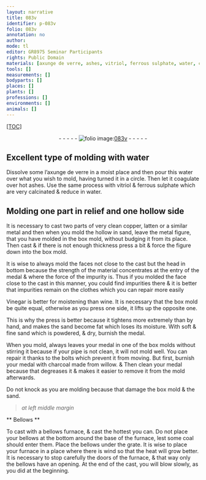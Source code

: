 ```yaml
---
layout: narrative
title: 083v
identifier: p-083v
folio: 083v
annotation: no
author:
mode: tl
editor: GR8975 Seminar Participants
rights: Public Domain
materials: [axunge de verre, ashes, vitriol, ferrous sulphate, water, copper, latten, metal, hollow, sand, Vinegar, wine, charcoal made from willow]
tools: []
measurements: []
bodyparts: []
places: []
plants: []
professions: []
environments: []
animals: []
---
```


<p><a href="{{ site.baseurl }}/diplomatic/">[TOC]</a></p><div class="folio" align="center">- - - - - <a href="http://gallica.bnf.fr/ark:/12148/btv1b10500001g/f172.item" target="_blank"><img src="https://cu-mkp.github.io/2017-workshop-edition/assets/photo-icon.png" alt="folio image: " style="display:inline-block; margin-bottom:-3px;"/>083v</a> - - - - - </div>  
  

##  Excellent type of molding with water

 
 Dissolve some l’<span class="m">axunge de verre</span> in a moist place and then pour this water over what you wish to mold, having turned it in a circle. Then let it coagulate over hot <span class="m">ashes</span>. Use the same process with <span class="m">vitriol</span> & <span class="m">ferrous sulphate</span> which are very calcinated & reduce in <span class="m">water</span>.
 
 
  

##  Molding one part in relief and one hollow side

 
 It is necessary to cast two parts of very clean <span class="m">copper</span>, <span class="m">latten</span> or a similar <span class="m">metal</span> and then when you mold the <span class="m">hollow</span> in <span class="m">sand</span>, leave the <span class="m">metal</span> figure, that you have molded in the box mold, without budging it from its place. Then cast & if there is not enough thickness press a bit & force the figure down into the box mold.
 
 It is wise to always mold the faces not close to the cast but the head in bottom because the strength of the material concentrates at the entry of the medal & where the force of the impurity is. Thus if you molded the face close to the cast in this manner, you could find impurities there & it is better that impurities remain on the clothes which you can repair more easily 
 
 <span class="m">Vinegar</span> is better for moistening than <span class="m">wine</span>. It is necessary that the box mold be quite equal, otherwise as you press one side, it lifts up the opposite <span class="sup">one</span>.
 
 This is why the press is better because it tightens more extremely than by hand, and makes the <span class="m">sand</span> become fat which loses its moisture. With soft & fine <span class="m">sand</span> which is powdered, & dry, burnish the medal.
 
 When you mold, always leaves your medal in one of the box molds without stirring it because if your pipe is not clean, it will not mold well. You can repair it thanks to the bolts which prevent it from moving. But first, burnish your medal with <span class="m">charcoal made from willow</span>. & Then clean your medal because that degreases it & makes it easier to remove it from the mold afterwards.
 
Do not knock as you are molding because that damage the box mold & the sand.
 
 
> *at left middle margin*
> 
> 
>   

** Bellows **

 
To cast with a bellows furnace, & cast the hottest you can. Do not place your bellows at the bottom around the base of the furnace, lest some coal should enter them. Place the bellows under the grate. It is wise to place your furnace in a place where there is wind so that the heat will grow better. It is necessary to stop carefully the doors of the furnace, & that way only the bellows have an opening. At the end of the cast, you will blow slowly, as you did at the beginning.
 
